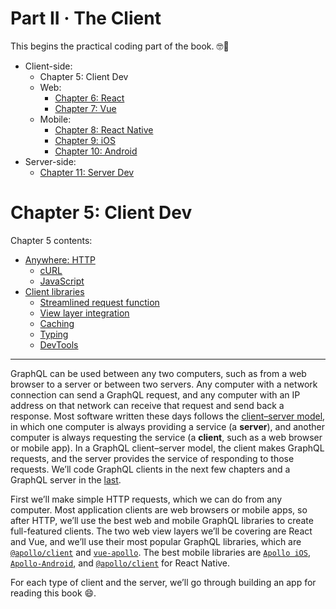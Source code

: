 # Part II · The Client

This begins the practical coding part of the book. 🤓🎉

* Client-side:
  * Chapter 5: Client Dev
  * Web: 
    * [Chapter 6: React](../react/index.md)
    * [Chapter 7: Vue](../vue/index.md)
  * Mobile: 
    * [Chapter 8: React Native](../react-native/index.md)
    * [Chapter 9: iOS](ios/index.md)
    * [Chapter 10: Android](../android/index.md)
* Server-side:
  * [Chapter 11: Server Dev](../server/index.md)

# Chapter 5: Client Dev

Chapter 5 contents:

* [Anywhere: HTTP](anywhere-http.md)
  * [cURL](anywhere-http.md#curl)
  * [JavaScript](anywhere-http.md#javascript)
* [Client libraries](client-libraries.md)
  * [Streamlined request function](client-libraries.md#streamlined-request-function)
  * [View layer integration](client-libraries.md#view-layer-integration)
  * [Caching](client-libraries.md#caching)
  * [Typing](client-libraries.md#typing)
  * [DevTools](client-libraries.md#devtools)

---

GraphQL can be used between any two computers, such as from a web browser to a server or between two servers. Any computer with a network
connection can send a GraphQL request, and any computer with an IP address on
that network can receive that request and send back a response. Most software
written these days follows the
[client–server model](https://en.wikipedia.org/wiki/Client%E2%80%93server_model),
in which one computer is always providing a service (a **server**), and another
computer is always requesting the service (a **client**, such as a web browser or mobile app). In a GraphQL client–server model, the client
makes GraphQL requests, and the server provides the service of responding to
those requests. We’ll code GraphQL clients in the next few chapters and a GraphQL server
in the [last](../server/index.md).

First we’ll make simple HTTP requests, which we can do from any computer. Most
application clients are web browsers or mobile apps, so after HTTP,
we’ll use the best web and mobile GraphQL libraries to create full-featured
clients. The two web view layers we’ll be covering are React and Vue, and
we’ll use their most popular GraphQL libraries, which are
[`@apollo/client`](https://www.apollographql.com/docs/react/) and
[`vue-apollo`](https://github.com/akryum/vue-apollo#table-of-contents/). The best mobile
libraries are [`Apollo iOS`](https://www.apollographql.com/docs/ios/),
[`Apollo-Android`](https://github.com/apollographql/apollo-android), and
[`@apollo/client`](https://www.apollographql.com/docs/react/) for React
Native.

For each type of client and the server, we’ll go through building an app for reading this book 😄.
